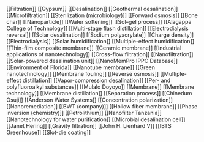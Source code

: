 [[Filtration]]
[[Gypsum]]
[[Desalination]]
[[Geothermal desalination]]
[[Microfiltration]]
[[Sterilization (microbiology)]]
[[Forward osmosis]]
[[Bone char]]
[[Nanoparticle]]
[[Water softening]]
[[Sol–gel process]]
[[Alagappa College of Technology]]
[[Multi-stage flash distillation]]
[[Electrodialysis reversal]]
[[Solar desalination]]
[[Sodium polyacrylate]]
[[Charge density]]
[[Electrodialysis]]
[[Solar humidification]]
[[Multiple-effect humidification]]
[[Thin-film composite membrane]]
[[Ceramic membrane]]
[[Industrial applications of nanotechnology]]
[[Cross-flow filtration]]
[[Nanofiltration]]
[[Solar-powered desalination unit]]
[[NanoMemPro IPPC Database]]
[[Environment of Florida]]
[[Nanotube membrane]]
[[Green nanotechnology]]
[[Membrane fouling]]
[[Reverse osmosis]]
[[Multiple-effect distillation]]
[[Vapor-compression desalination]]
[[Per- and polyfluoroalkyl substances]]
[[Mulalo Doyoyo]]
[[Membrane]]
[[Membrane technology]]
[[Membrane distillation]]
[[Separation process]]
[[Chinedum Osuji]]
[[Anderson Water Systems]]
[[Concentration polarization]]
[[Nanoremediation]]
[[BWT (company)]]
[[Hollow fiber membrane]]
[[Phase inversion (chemistry)]]
[[Petrolithium]]
[[Nanofilter Tanzania]]
[[Nanotechnology for water purification]]
[[Microbial desalination cell]]
[[Janet Hering]]
[[Gravity filtration]]
[[John H. Lienhard V]]
[[IBTS Greenhouse]]
[[Slot-die coating]]
